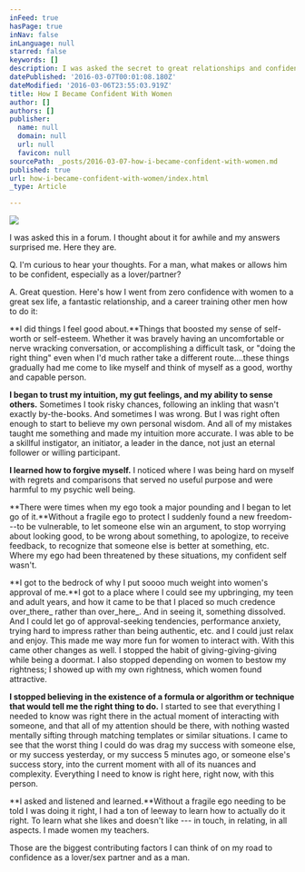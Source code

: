 ```yaml
---
inFeed: true
hasPage: true
inNav: false
inLanguage: null
starred: false
keywords: []
description: I was asked the secret to great relationships and confidence in the bedroom. My own answers surprised me.
datePublished: '2016-03-07T00:01:08.180Z'
dateModified: '2016-03-06T23:55:03.919Z'
title: How I Became Confident With Women
author: []
authors: []
publisher:
  name: null
  domain: null
  url: null
  favicon: null
sourcePath: _posts/2016-03-07-how-i-became-confident-with-women.md
published: true
url: how-i-became-confident-with-women/index.html
_type: Article

---
```

![](https://the-grid-user-content.s3-us-west-2.amazonaws.com/6413e8b1-7e06-4b1c-bab6-18ca43375448.jpg)

I was asked this in a forum. I thought about it for awhile and my answers surprised me. Here they are.

Q. I'm curious to hear your thoughts. For a man, what makes or allows him to be confident, especially as a lover/partner?

A. Great question. Here's how I went from zero confidence with women to a great sex life, a fantastic relationship, and a career training other men how to do it:

**I did things I feel good about.**Things that boosted my sense of self-worth or self-esteem. Whether it was bravely having an uncomfortable or nerve wracking conversation, or accomplishing a difficult task, or "doing the right thing" even when I'd much rather take a different route....these things gradually had me come to like myself and think of myself as a good, worthy and capable person.

**I began to trust my intuition, my gut feelings, and my ability to sense others.** Sometimes I took risky chances, following an inkling that wasn't exactly by-the-books. And sometimes I was wrong. But I was right often enough to start to believe my own personal wisdom. And all of my mistakes taught me something and made my intuition more accurate. I was able to be a skillful instigator, an initiator, a leader in the dance, not just an eternal follower or willing participant.

**I learned how to forgive myself.** I noticed where I was being hard on myself with regrets and comparisons that served no useful purpose and were harmful to my psychic well being.

**There were times when my ego took a major pounding and I began to let go of it.**Without a fragile ego to protect I suddenly found a new freedom---to be vulnerable, to let someone else win an argument, to stop worrying about looking good, to be wrong about something, to apologize, to receive feedback, to recognize that someone else is better at something, etc. Where my ego had been threatened by these situations, my confident self wasn't.

**I got to the bedrock of why I put soooo much weight into women's approval of me.**I got to a place where I could see my upbringing, my teen and adult years, and how it came to be that I placed so much credence over_there_ rather than over_here_. And in seeing it, something dissolved. And I could let go of approval-seeking tendencies, performance anxiety, trying hard to impress rather than being authentic, etc. and I could just relax and enjoy. This made me way more fun for women to interact with. With this came other changes as well. I stopped the habit of giving-giving-giving while being a doormat. I also stopped depending on women to bestow my rightness; I showed up with my own rightness, which women found attractive.

**I stopped believing in the existence of a formula or algorithm or technique that would tell me the right thing to do.** I started to see that everything I needed to know was right there in the actual moment of interacting with someone, and that all of my attention should be there, with nothing wasted mentally sifting through matching templates or similar situations. I came to see that the worst thing I could do was drag my success with someone else, or my success yesterday, or my success 5 minutes ago, or someone else's success story, into the current moment with all of its nuances and complexity. Everything I need to know is right here, right now, with this person.

**I asked and listened and learned.**Without a fragile ego needing to be told I was doing it right, I had a ton of leeway to learn how to actually do it right. To learn what she likes and doesn't like --- in touch, in relating, in all aspects. I made women my teachers.

Those are the biggest contributing factors I can think of on my road to confidence as a lover/sex partner and as a man.